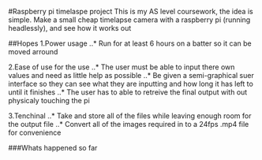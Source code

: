 #Raspberry pi timelaspe project
This is my AS level coursework, the idea is simple.
Make a small cheap timelapse camera with a raspberry pi (running headlessly), and see how it works out

##Hopes
1.Power usage
..* Run for at least 6 hours on a batter so it can be moved arround

2.Ease of use for the use
..* The user must be able to input there own values and need as little help as possible
..* Be given a semi-graphical suer interface so they can see what they are inputting and how long it has left to until it finishes
..* The user has to able to retreive the final output with out physicaly touching the pi

3.Tenchinal
..* Take and store all of the files while leaving enough room for the output file
..* Convert all of the images required in to a 24fps .mp4 file for convenience


###Whats happened so far

